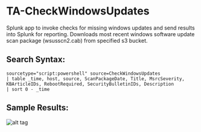 # TA-CheckWindowsUpdates
Splunk app to invoke checks for missing windows updates and send results into Splunk for reporting.  Downloads most recent windows software update scan package (wsusscn2.cab) from specified s3 bucket.  

## Search Syntax:
```SPL
sourcetype="script:powershell" source=CheckWindowsUpdates
| table _time, host, source, ScanPackageDate, Title, MsrcSeverity, KBArticleIDs, RebootRequired, SecurityBulletinIDs, Description
| sort 0 - _time
```

## Sample Results:
![alt tag](https://github.com/dstaulcu/TA-CheckWindowsUpdates/blob/master/screenshots/spl_results.JPG)
